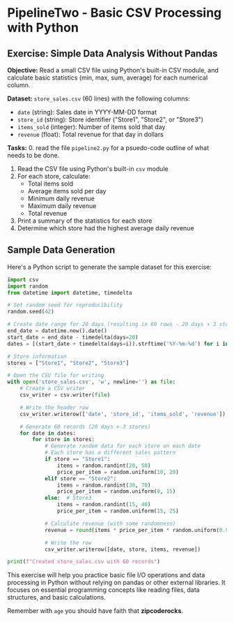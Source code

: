 # PipelineTwo - Basic CSV Processing with Python

## Exercise: Simple Data Analysis Without Pandas

**Objective:** Read a small CSV file using Python's built-in CSV module, and calculate basic statistics (min, max, sum, average) for each numerical column.

**Dataset:** `store_sales.csv` (60 lines) with the following columns:
- `date` (string): Sales date in YYYY-MM-DD format
- `store_id` (string): Store identifier ("Store1", "Store2", or "Store3")
- `items_sold` (integer): Number of items sold that day
- `revenue` (float): Total revenue for that day in dollars

**Tasks:**
0. read the file `pipeline2.py` for a psuedo-code outline of what needs to be done.
1. Read the CSV file using Python's built-in `csv` module
2. For each store, calculate:
   - Total items sold
   - Average items sold per day
   - Minimum daily revenue
   - Maximum daily revenue
   - Total revenue
3. Print a summary of the statistics for each store
4. Determine which store had the highest average daily revenue


## Sample Data Generation

Here's a Python script to generate the sample dataset for this exercise:

```python
import csv
import random
from datetime import datetime, timedelta

# Set random seed for reproducibility
random.seed(42)

# Create date range for 20 days (resulting in 60 rows - 20 days × 3 stores)
end_date = datetime.now().date()
start_date = end_date - timedelta(days=20)
dates = [(start_date + timedelta(days=i)).strftime('%Y-%m-%d') for i in range(20)]

# Store information
stores = ["Store1", "Store2", "Store3"]

# Open the CSV file for writing
with open('store_sales.csv', 'w', newline='') as file:
    # Create a CSV writer
    csv_writer = csv.writer(file)

    # Write the header row
    csv_writer.writerow(['date', 'store_id', 'items_sold', 'revenue'])

    # Generate 60 records (20 days × 3 stores)
    for date in dates:
        for store in stores:
            # Generate random data for each store on each date
            # Each store has a different sales pattern
            if store == "Store1":
                items = random.randint(20, 50)
                price_per_item = random.uniform(10, 20)
            elif store == "Store2":
                items = random.randint(30, 70)
                price_per_item = random.uniform(8, 15)
            else:  # Store3
                items = random.randint(15, 40)
                price_per_item = random.uniform(15, 25)

            # Calculate revenue (with some randomness)
            revenue = round(items * price_per_item * random.uniform(0.9, 1.1), 2)

            # Write the row
            csv_writer.writerow([date, store, items, revenue])

print(f"Created store_sales.csv with 60 records")
```

This exercise will help you practice basic file I/O operations and data processing
in Python without relying on pandas or other external libraries.
It focuses on essential programming concepts like reading files, data structures, and basic calculations.

Remember with `age` you should have faith that **zipcoderocks**.
